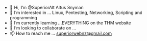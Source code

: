 - 👋 Hi, I’m @SuperiorAlt Altus Snyman
- 👀 I’m interested in ... Linux, Pentesting, Networking, Scripting and programming
- 🌱 I’m currently learning ...EVERYTHING on the THM website
- 💞️ I’m looking to collaborate on ...
- 📫 How to reach me ... superiorwebnz@gmail.com

<!---
SuperiorAlt/SuperiorAlt is a ✨ special ✨ repository because its `README.md` (this file) appears on your GitHub profile.
You can click the Preview link to take a look at your changes.
--->
